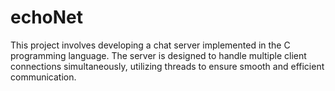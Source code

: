 # echoNet
This project involves developing a chat server implemented in the C programming language. The server is designed to handle multiple client connections simultaneously, utilizing threads to ensure smooth and efficient communication.

